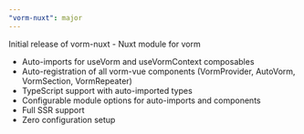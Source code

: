 ```yaml
---
"vorm-nuxt": major
---
```


Initial release of vorm-nuxt - Nuxt module for vorm

- Auto-imports for useVorm and useVormContext composables
- Auto-registration of all vorm-vue components (VormProvider, AutoVorm, VormSection, VormRepeater)
- TypeScript support with auto-imported types
- Configurable module options for auto-imports and components
- Full SSR support
- Zero configuration setup

